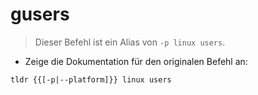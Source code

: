 # gusers

> Dieser Befehl ist ein Alias von `-p linux users`.

- Zeige die Dokumentation für den originalen Befehl an:

`tldr {{[-p|--platform]}} linux users`
